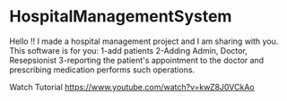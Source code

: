 # HospitalManagementSystem
Hello !! I made a hospital management project and I am sharing with you. 
This software is for you:
1-add patients 
2-Adding Admin, Doctor, Resepsionist
3-reporting the patient's appointment to the doctor and prescribing medication performs such operations.

Watch Tutorial https://www.youtube.com/watch?v=kwZ8J0VCkAo
